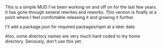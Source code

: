 This is a simple MUD I've been working on and off on for the last few years. It has gone through several rewrites and reworks. This version is finally at a point where I feel comfortable releasing it and growing it further.

I'll add a package.json for required packages/npm at a later date.

Also, some directory names are very much hard coded to my home directory. Seriously, don't use this yet.